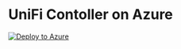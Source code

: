 # UniFi Contoller on Azure

[![Deploy to Azure](https://aka.ms/deploytoazurebutton)](https://portal.azure.com/#create/Microsoft.Template/uri/https%3A%2F%2Fraw.githubusercontent.com%2Fkatallaxie%2Funifi-azure%2Fmain%2Fazuredeploy.json)